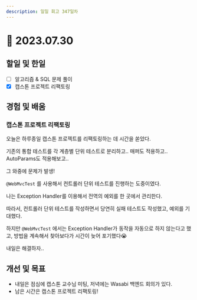 ```yaml
---
description: 일일 회고 347일차
---
```


# 🤨 2023.07.30

## 할일 및 한일&#x20;

* [ ] 알고리즘 & SQL 문제 풀이&#x20;
* [x] 캡스톤 프로젝트 리팩토링&#x20;

## 경험 및 배움&#x20;

### 캡스톤 프로젝트 리팩토링&#x20;

오늘은 하루종일 캡스톤 프로젝트를 리팩토링하는 데 시간을 쏟았다.

기존의 통합 테스트를 각 계층별 단위 테스트로 분리하고.. 매퍼도 적용하고.. AutoParams도 적용해보고..

그 와중에 문제가 발생!

`@WebMvcTest` 를 사용해서 컨트롤러 단위 테스트를 진행하는 도중이였다.

나는 Exception Handler를 이용해서 전역의 예외를 한 곳에서 관리한다.

따라서, 컨트롤러 단위 테스트를 작성하면서 당연히 실패 테스트도 작성했고, 예외를 기대했다.

하지만 `@WebMvcTest` 에서는 Exception Handler가 동작을 자동으로 하지 않는다고 했고, 방법을 계속해서 찾아보다가 시간이 늦어 포기했다😭

내일은 해결하자..

## 개선 및 목표&#x20;

* 내일은 점심에 캡스톤 교수님 미팅, 저녁에는 Wasabi 백엔드 회의가 있다.&#x20;
* 남은 시간은 캡스톤 프로젝트 리팩토링!&#x20;
